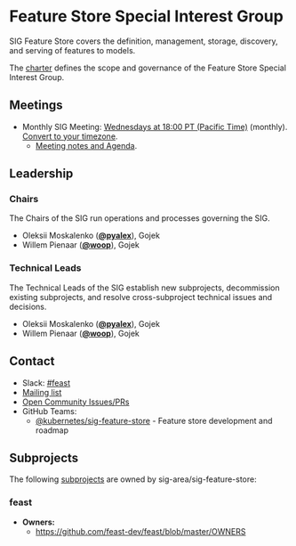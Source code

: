 <!---
This is an autogenerated file!

Please do not edit this file directly, but instead make changes to the
sigs.yaml file in the project root.

To understand how this file is generated, see https://github.com/kubeflow/community/generator/README.md
--->
# Feature Store Special Interest Group

SIG Feature Store covers the definition, management, storage, discovery, and serving of features to models.

The [charter](charter.md) defines the scope and governance of the Feature Store Special Interest Group.

## Meetings
* Monthly SIG Meeting: [Wednesdays at 18:00 PT (Pacific Time)]() (monthly). [Convert to your timezone](http://www.thetimezoneconverter.com/?t=18:00&tz=PT%20%28Pacific%20Time%29).
  * [Meeting notes and Agenda](https://docs.google.com/document/d/1h2BMuN6V6cGFQrSRk7msmYVmZdrouLRV_EPR_tphZrU/edit#).

## Leadership

### Chairs
The Chairs of the SIG run operations and processes governing the SIG.

* Oleksii Moskalenko (**[@pyalex](https://github.com/pyalex)**), Gojek
* Willem Pienaar (**[@woop](https://github.com/woop)**), Gojek

### Technical Leads
The Technical Leads of the SIG establish new subprojects, decommission existing
subprojects, and resolve cross-subproject technical issues and decisions.

* Oleksii Moskalenko (**[@pyalex](https://github.com/pyalex)**), Gojek
* Willem Pienaar (**[@woop](https://github.com/woop)**), Gojek

## Contact
- Slack: [#feast](https://kubernetes.slack.com/messages/feast)
- [Mailing list](https://groups.google.com/forum/#!forum/kubeflow-discuss)
- [Open Community Issues/PRs](https://github.com/kubernetes/community/labels/sig%2Farea/sig-feature-store)
- GitHub Teams:
    - [@kubernetes/sig-feature-store](https://github.com/orgs/kubernetes/teams/sig-feature-store) - Feature store development and roadmap

## Subprojects

The following [subprojects][subproject-definition] are owned by sig-area/sig-feature-store:
### feast
- **Owners:**
  - https://github.com/feast-dev/feast/blob/master/OWNERS

[subproject-definition]: https://github.com/kubernetes/community/blob/master/governance.md#subprojects
<!-- BEGIN CUSTOM CONTENT -->

<!-- END CUSTOM CONTENT -->
